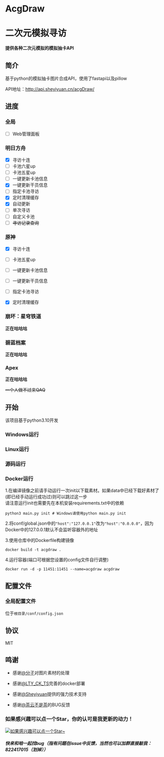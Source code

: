 # AcgDraw

# 二次元模拟寻访

**提供各种二次元模拟的模拟抽卡API**

## 简介

基于python的模拟抽卡图片合成API，使用了fastapi以及pillow

API地址：<http://api.sheyiyuan.cn/acgDraw/>

## 进度

### 全局
- [ ] Web管理面板

### 明日方舟
- [x] 寻访十连
- [ ] 卡池六星up
- [ ] 卡池五星up
- [ ] 一键更新卡池信息
- [x] 一键更新干员信息
- [ ] 指定卡池寻访
- [x] 定时清理缓存
- [x] 自动更新
- [ ] 单次寻访
- [ ] 自定义卡池
- [ ] ~~寻访记录查询~~

### 原神
- [x] 寻访十连
- [ ] 卡池五星up
- [ ] 一键更新卡池信息
- [ ] 一键更新干员信息
- [ ] 指定卡池寻访
- [x] 定时清理缓存


### 崩坏：星穹铁道
**正在咕咕咕**

### 碧蓝档案
**正在咕咕咕**

### Apex
**正在咕咕咕**

~~一个人做不过来QAQ~~

## 开始
该项目基于python3.10开发

### Windows运行

### Linux运行

### 源码运行

### Docker运行
1.在编译镜像之前请手动运行一次init以下载素材。如果data中已经下载好素材了(即已经手动运行成功过)则可以跳过这一步 \
请注意运行init也需要先在本机安装requirements.txt中的依赖
```shell
python3 main.py init # Windows请使用python main.py init
```
2.将conf/global.json中的`"host":"127.0.0.1"`改为`"host":"0.0.0.0"`，因为Docker中的127.0.0.1默认不会监听容器外的地址

3.使用仓库中的Dockerfile构建镜像
```shell
docker build -t acgdraw .
```
4.运行容器(端口可根据您设置的config文件自行调整)
```shell
docker run -d -p 11451:11451 --name=acgdraw acgdraw
```

## 配置文件
### 全局配置文件
位于`根目录/conf/config.json`

## 协议

MIT



## 鸣谢

- 感谢[@分子](https://github.com/yigefz)对图片素材的处理

- 感谢[@LTY_CK_TS](https://github.com/sahuidhsu)完善的docker部署

- 感谢[@Sheyiyuan](https://github.com/Sheyiyuan)提供的强力技术支持

- 感谢[@茶云不是茶](https://github.com/cha-yun)的BUG反馈



### 如果感兴趣可以点一个Star，你的认可是我更新的动力！

[![如果感兴趣可以点一个Star~](https://api.star-history.com/svg?repos=baimianxiao/AcgDraw&type=Date)](https://star-history.com/#baimianxiao/AcgDraw&Date)
##### 快来和咱一起找bug（指有问题在issue中反馈，当然也可以加群直接敲我：822417015（划掉））
